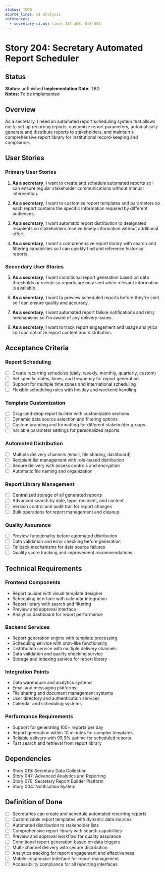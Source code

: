 ```yaml
---
status: TODO
source_lines: UI analysis
references:
  - secretary-ui.md: lines 355-366, 828-853
---
```

# Story 204: Secretary Automated Report Scheduler

## Status
**Status:** unfinished
**Implementation Date:** TBD  
**Notes:** To be implemented

## Overview

As a secretary, I need an automated report scheduling system that allows me to set up recurring reports, customize report parameters, automatically generate and distribute reports to stakeholders, and maintain a comprehensive report library for institutional record-keeping and compliance.

## User Stories

### Primary User Stories

1. **As a secretary**, I want to create and schedule automated reports so I can ensure regular stakeholder communications without manual intervention.

2. **As a secretary**, I want to customize report templates and parameters so each report contains the specific information required by different audiences.

3. **As a secretary**, I want automatic report distribution to designated recipients so stakeholders receive timely information without additional effort.

4. **As a secretary**, I want a comprehensive report library with search and filtering capabilities so I can quickly find and reference historical reports.

### Secondary User Stories

5. **As a secretary**, I want conditional report generation based on data thresholds or events so reports are only sent when relevant information is available.

6. **As a secretary**, I want to preview scheduled reports before they're sent so I can ensure quality and accuracy.

7. **As a secretary**, I want automated report failure notifications and retry mechanisms so I'm aware of any delivery issues.

8. **As a secretary**, I want to track report engagement and usage analytics so I can optimize report content and distribution.

## Acceptance Criteria

### Report Scheduling
- [ ] Create recurring schedules (daily, weekly, monthly, quarterly, custom)
- [ ] Set specific dates, times, and frequency for report generation
- [ ] Support for multiple time zones and international scheduling
- [ ] Flexible scheduling rules with holiday and weekend handling

### Template Customization
- [ ] Drag-and-drop report builder with customizable sections
- [ ] Dynamic data source selection and filtering options
- [ ] Custom branding and formatting for different stakeholder groups
- [ ] Variable parameter settings for personalized reports

### Automated Distribution
- [ ] Multiple delivery channels (email, file sharing, dashboard)
- [ ] Recipient list management with role-based distribution
- [ ] Secure delivery with access controls and encryption
- [ ] Automatic file naming and organization

### Report Library Management
- [ ] Centralized storage of all generated reports
- [ ] Advanced search by date, type, recipient, and content
- [ ] Version control and audit trail for report changes
- [ ] Bulk operations for report management and cleanup

### Quality Assurance
- [ ] Preview functionality before automated distribution
- [ ] Data validation and error checking before generation
- [ ] Fallback mechanisms for data source failures
- [ ] Quality score tracking and improvement recommendations

## Technical Requirements

### Frontend Components
- Report builder with visual template designer
- Scheduling interface with calendar integration
- Report library with search and filtering
- Preview and approval interface
- Analytics dashboard for report performance

### Backend Services
- Report generation engine with template processing
- Scheduling service with cron-like functionality
- Distribution service with multiple delivery channels
- Data validation and quality checking service
- Storage and indexing service for report library

### Integration Points
- Data warehouse and analytics systems
- Email and messaging platforms
- File sharing and document management systems
- User directory and authentication services
- Calendar and scheduling systems

### Performance Requirements
- Support for generating 100+ reports per day
- Report generation within 10 minutes for complex templates
- Reliable delivery with 99.9% uptime for scheduled reports
- Fast search and retrieval from report library

## Dependencies

- Story 019: Secretary Data Collection
- Story 047: Advanced Analytics and Reporting
- Story 076: Secretary Report Builder Platform
- Story 004: Notification System

## Definition of Done

- [ ] Secretaries can create and schedule automated recurring reports
- [ ] Customizable report templates with dynamic data sources
- [ ] Automated distribution to stakeholder lists
- [ ] Comprehensive report library with search capabilities
- [ ] Preview and approval workflow for quality assurance
- [ ] Conditional report generation based on data triggers
- [ ] Multi-channel delivery with secure distribution
- [ ] Analytics tracking for report engagement and effectiveness
- [ ] Mobile-responsive interface for report management
- [ ] Accessibility compliance for all reporting interfaces

